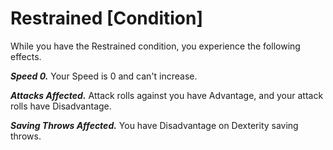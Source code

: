 # Restrained [Condition]

While you have the Restrained condition, you experience the following effects.

**_Speed 0._** Your Speed is 0 and can't increase. 

**_Attacks Affected._** Attack rolls against you have Advantage, and your attack rolls have Disadvantage. 

**_Saving Throws Affected._** You have Disadvantage on Dexterity saving throws.